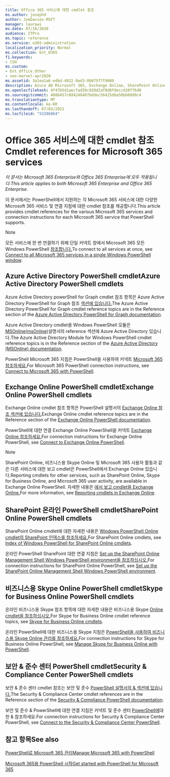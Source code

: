 ```yaml
---
title: Office 365 서비스에 대한 cmdlet 참조
ms.author: josephd
author: JoeDavies-MSFT
manager: laurawi
ms.date: 07/16/2020
audience: ITPro
ms.topic: reference
ms.service: o365-administration
localization_priority: Normal
ms.collection: Ent_O365
f1.keywords:
- CSH
ms.custom:
- Ent_Office_Other
- seo-marvel-apr2020
ms.assetid: 3a1ea1a6-edbd-4922-9ad3-0b075f7f9009
description: Azure AD Microsoft 365, Exchange Online, SharePoint Online, 비즈니스용 Skype Online 및 Security & 참조를 찾아야 합니다.
ms.openlocfilehash: 9f47b5d1aecfad59c920d2af8d8fdecc420f76d0
ms.sourcegitcommit: 4886457c0d4248407bddec56425dba50bb60d9c4
ms.translationtype: MT
ms.contentlocale: ko-KR
ms.lasthandoff: 07/03/2021
ms.locfileid: "53286864"
---
```

# <a name="cmdlet-references-for-microsoft-365-services"></a><span data-ttu-id="e6f77-103">Office 365 서비스에 대한 cmdlet 참조</span><span class="sxs-lookup"><span data-stu-id="e6f77-103">Cmdlet references for Microsoft 365 services</span></span>

<span data-ttu-id="e6f77-104">*이 문서는 Microsoft 365 Enterprise와 Office 365 Enterprise에 모두 적용됩니다.*</span><span class="sxs-lookup"><span data-stu-id="e6f77-104">*This article applies to both Microsoft 365 Enterprise and Office 365 Enterprise.*</span></span>

<span data-ttu-id="e6f77-105">이 문서에서는 PowerShell에서 지원하는 각 Microsoft 365 서비스에 대한 다양한 Microsoft 365 서비스 및 연결 지침에 대한 cmdlet 참조를 제공합니다.</span><span class="sxs-lookup"><span data-stu-id="e6f77-105">This article provides cmdlet references for the various Microsoft 365 services and connection instructions for each Microsoft 365 service that PowerShell supports.</span></span>

> [!NOTE]
> <span data-ttu-id="e6f77-106">모든 서비스에 한 번 연결하기 위해 단일 커넥트 창에서 Microsoft 365 모든 Windows PowerShell [참조합니다.](connect-to-all-microsoft-365-services-in-a-single-windows-powershell-window.md)</span><span class="sxs-lookup"><span data-stu-id="e6f77-106">To connect to all services at once, see [Connect to all Microsoft 365 services in a single Windows PowerShell window](connect-to-all-microsoft-365-services-in-a-single-windows-powershell-window.md).</span></span>

## <a name="azure-active-directory-powershell-cmdlets"></a><span data-ttu-id="e6f77-107">Azure Active Directory PowerShell cmdlet</span><span class="sxs-lookup"><span data-stu-id="e6f77-107">Azure Active Directory PowerShell cmdlets</span></span>

<span data-ttu-id="e6f77-108">Azure Active Directory powerShell for Graph cmdlet 참조 항목은 Azure Active Directory PowerShell for Graph 참조 [섹션에 있습니다.](/powershell/azure/active-directory/install-adv2)</span><span class="sxs-lookup"><span data-stu-id="e6f77-108">The Azure Active Directory PowerShell for Graph cmdlet reference topics are in the Reference section of the [Azure Active Directory PowerShell for Graph documentation](/powershell/azure/active-directory/install-adv2).</span></span>

<span data-ttu-id="e6f77-109">Azure Active Directory cmdlet용 Windows PowerShell 모듈은 [MSOnline(msOnline)](/powershell/azure/active-directory/overview)설명서의 reference 섹션에 Azure Active Directory 있습니다.</span><span class="sxs-lookup"><span data-stu-id="e6f77-109">The Azure Active Directory Module for Windows PowerShell cmdlet reference topics is in the Reference section of the [Azure Active Directory (MSOnline) documentation](/powershell/azure/active-directory/overview).</span></span>

<span data-ttu-id="e6f77-110">PowerShell Microsoft 365 지침은 PowerShell을 사용하여 커넥트 [Microsoft 365 참조하세요.](connect-to-microsoft-365-powershell.md)</span><span class="sxs-lookup"><span data-stu-id="e6f77-110">For Microsoft 365 PowerShell connection instructions, see [Connect to Microsoft 365 with PowerShell](connect-to-microsoft-365-powershell.md).</span></span>

## <a name="exchange-online-powershell-cmdlets"></a><span data-ttu-id="e6f77-111">Exchange Online PowerShell cmdlet</span><span class="sxs-lookup"><span data-stu-id="e6f77-111">Exchange Online PowerShell cmdlets</span></span>

<span data-ttu-id="e6f77-112">Exchange Online cmdlet 참조 항목은 PowerShell 설명서의 [Exchange Online 참조 섹션에 있습니다.](/powershell/exchange/exchange-online-powershell)</span><span class="sxs-lookup"><span data-stu-id="e6f77-112">Exchange Online cmdlet reference topics are in the Reference section of the [Exchange Online PowerShell documentation](/powershell/exchange/exchange-online-powershell).</span></span>

<span data-ttu-id="e6f77-113">PowerShell에 대한 연결 Exchange Online PowerShell을 커넥트 [Exchange Online 참조하세요.](/powershell/exchange/connect-to-exchange-online-powershell)</span><span class="sxs-lookup"><span data-stu-id="e6f77-113">For connection instructions for Exchange Online PowerShell, see [Connect to Exchange Online PowerShell](/powershell/exchange/connect-to-exchange-online-powershell).</span></span>

> [!NOTE]
> <span data-ttu-id="e6f77-114">SharePoint Online, 비즈니스용 Skype Online 및 Microsoft 365 사용자 활동과 같은 다른 서비스에 대한 보고 cmdlet은 PowerShell에서 Exchange Online 있습니다.</span><span class="sxs-lookup"><span data-stu-id="e6f77-114">Reporting cmdlets for other services, such as SharePoint Online, Skype for Business Online, and Microsoft 365 user activity, are available in Exchange Online PowerShell.</span></span> <span data-ttu-id="e6f77-115">자세한 내용은 [에서 보고 cmdlet을 Exchange Online.](/powershell/exchange/exchange-online-powershell)</span><span class="sxs-lookup"><span data-stu-id="e6f77-115">For more information, see [Reporting cmdlets in Exchange Online](/powershell/exchange/exchange-online-powershell).</span></span>

## <a name="sharepoint-online-powershell-cmdlets"></a><span data-ttu-id="e6f77-116">SharePoint 온라인 PowerShell cmdlet</span><span class="sxs-lookup"><span data-stu-id="e6f77-116">SharePoint Online PowerShell cmdlets</span></span>

<span data-ttu-id="e6f77-117">SharePoint Online cmdlet에 대한 자세한 내용은 [Windows PowerShell Online cmdlet의 SharePoint 인덱스를 참조하세요.](/powershell/module/sharepoint-online/)</span><span class="sxs-lookup"><span data-stu-id="e6f77-117">For SharePoint Online cmdlets, see [Index of Windows PowerShell for SharePoint Online cmdlets](/powershell/module/sharepoint-online/).</span></span>

<span data-ttu-id="e6f77-118">온라인 PowerShell SharePoint 대한 연결 지침은 [Set up the SharePoint Online Management Shell Windows PowerShell environment을 참조하십시오.](/powershell/sharepoint/sharepoint-online/connect-sharepoint-online)</span><span class="sxs-lookup"><span data-stu-id="e6f77-118">For connection instructions for SharePoint Online PowerShell, see [Set up the SharePoint Online Management Shell Windows PowerShell environment](/powershell/sharepoint/sharepoint-online/connect-sharepoint-online).</span></span>

## <a name="skype-for-business-online-powershell-cmdlets"></a><span data-ttu-id="e6f77-119">비즈니스용 Skype Online PowerShell cmdlet</span><span class="sxs-lookup"><span data-stu-id="e6f77-119">Skype for Business Online PowerShell cmdlets</span></span>

<span data-ttu-id="e6f77-120">온라인 비즈니스용 Skype 참조 항목에 대한 자세한 내용은 비즈니스용 Skype [Online cmdlet을 참조하십시오.](/previous-versions//mt228132(v=technet.10))</span><span class="sxs-lookup"><span data-stu-id="e6f77-120">For Skype for Business Online cmdlet reference topics, see [Skype for Business Online cmdlets](/previous-versions//mt228132(v=technet.10)).</span></span>

<span data-ttu-id="e6f77-121">온라인 PowerShell에 대한 비즈니스용 Skype 지침은 [PowerShell을 사용하여 비즈니스용 Skype Online 관리를 참조하세요.](manage-skype-for-business-online-with-microsoft-365-powershell.md)</span><span class="sxs-lookup"><span data-stu-id="e6f77-121">For connection instructions for Skype for Business Online PowerShell, see [Manage Skype for Business Online with PowerShell](manage-skype-for-business-online-with-microsoft-365-powershell.md).</span></span>

## <a name="security--compliance-center-powershell-cmdlets"></a><span data-ttu-id="e6f77-122">보안 & 준수 센터 PowerShell cmdlet</span><span class="sxs-lookup"><span data-stu-id="e6f77-122">Security & Compliance Center PowerShell cmdlets</span></span>

<span data-ttu-id="e6f77-123">보안 & 준수 센터 cmdlet 참조는 보안 및 준수 [PowerShell 설명서의 & 섹션에 있습니다.](/powershell/exchange/scc-powershell)</span><span class="sxs-lookup"><span data-stu-id="e6f77-123">The Security & Compliance Center cmdlet references are in the Reference section of the [Security & Compliance PowerShell documentation](/powershell/exchange/scc-powershell).</span></span>

<span data-ttu-id="e6f77-124">보안 및 준수 & PowerShell에 대한 연결 지침은 커넥트 및 준수 센터 [PowerShell에](/powershell/exchange/connect-to-scc-powershell)대한 & 참조하세요.</span><span class="sxs-lookup"><span data-stu-id="e6f77-124">For connection instructions for Security & Compliance Center PowerShell, see [Connect to the Security & Compliance Center PowerShell](/powershell/exchange/connect-to-scc-powershell).</span></span>

## <a name="see-also"></a><span data-ttu-id="e6f77-125">참고 항목</span><span class="sxs-lookup"><span data-stu-id="e6f77-125">See also</span></span>

[<span data-ttu-id="e6f77-126">PowerShell로 Microsoft 365 관리</span><span class="sxs-lookup"><span data-stu-id="e6f77-126">Manage Microsoft 365 with PowerShell</span></span>](manage-microsoft-365-with-microsoft-365-powershell.md)

[<span data-ttu-id="e6f77-127">Microsoft 365용 PowerShell 시작</span><span class="sxs-lookup"><span data-stu-id="e6f77-127">Get started with PowerShell for Microsoft 365</span></span>](getting-started-with-microsoft-365-powershell.md)